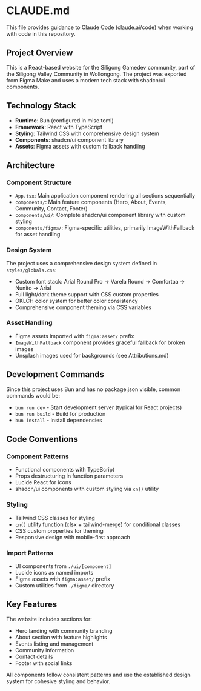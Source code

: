 # CLAUDE.md

This file provides guidance to Claude Code (claude.ai/code) when working with code in this repository.

## Project Overview

This is a React-based website for the Siligong Gamedev community, part of the Siligong Valley Community in Wollongong. The project was exported from Figma Make and uses a modern tech stack with shadcn/ui components.

## Technology Stack

- **Runtime**: Bun (configured in mise.toml)
- **Framework**: React with TypeScript
- **Styling**: Tailwind CSS with comprehensive design system
- **Components**: shadcn/ui component library
- **Assets**: Figma assets with custom fallback handling

## Architecture

### Component Structure
- `App.tsx`: Main application component rendering all sections sequentially
- `components/`: Main feature components (Hero, About, Events, Community, Contact, Footer)
- `components/ui/`: Complete shadcn/ui component library with custom styling
- `components/figma/`: Figma-specific utilities, primarily ImageWithFallback for asset handling

### Design System
The project uses a comprehensive design system defined in `styles/globals.css`:
- Custom font stack: Arial Round Pro → Varela Round → Comfortaa → Nunito → Arial
- Full light/dark theme support with CSS custom properties
- OKLCH color system for better color consistency
- Comprehensive component theming via CSS variables

### Asset Handling
- Figma assets imported with `figma:asset/` prefix
- `ImageWithFallback` component provides graceful fallback for broken images
- Unsplash images used for backgrounds (see Attributions.md)

## Development Commands

Since this project uses Bun and has no package.json visible, common commands would be:
- `bun run dev` - Start development server (typical for React projects)
- `bun run build` - Build for production
- `bun install` - Install dependencies

## Code Conventions

### Component Patterns
- Functional components with TypeScript
- Props destructuring in function parameters
- Lucide React for icons
- shadcn/ui components with custom styling via `cn()` utility

### Styling
- Tailwind CSS classes for styling
- `cn()` utility function (clsx + tailwind-merge) for conditional classes
- CSS custom properties for theming
- Responsive design with mobile-first approach

### Import Patterns
- UI components from `./ui/[component]`
- Lucide icons as named imports
- Figma assets with `figma:asset/` prefix
- Custom utilities from `./figma/` directory

## Key Features

The website includes sections for:
- Hero landing with community branding
- About section with feature highlights
- Events listing and management
- Community information
- Contact details
- Footer with social links

All components follow consistent patterns and use the established design system for cohesive styling and behavior.